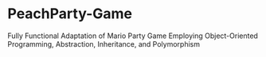# PeachParty-Game
Fully Functional Adaptation of Mario Party Game 
Employing Object-Oriented Programming, Abstraction, Inheritance, and Polymorphism
